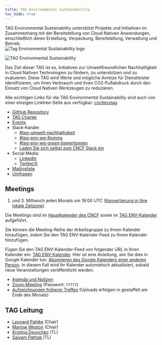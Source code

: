 ```yaml
---
title: TAG Environmental Sustainability
toc_hide: true
---
```


<div class="row mt-5 mb-3">
    <div class="col-lg-6">
        <div class="lead">
        TAG Environmental Sustainability unterstützt Projekte und Initiativen im Zusammenhang mit der Bereitstellung von Cloud Nativen Anwendungen, einschließlich deren Erstellung, Verpackung, Bereitstellung, Verwaltung und Betrieb.
        </div>
    </div>
    <div class="col-lg-6">
        <img src="/images/tag-environmental-sustainability_color.svg" alt="Tag Environmental Sustainability logo" style="max-width: 300px;">
    </div>
</div>

<p class="mt-5 mb-5"><img src="/images/tag-env-sustainability-header.webp" alt="TAG Environmental Sustainability"></p>

Das Ziel dieser TAG ist es, Initiativen zur Umweltfreundlichen Nachhaltigkeit in Cloud Nativen Technologien zu fördern, zu unterstützen und zu evaluieren. Diese TAG wird Werte und mögliche Anreize für Dienstleister identifizieren, um ihren Verbrauch und ihren CO2-Fußabdruck durch den Einsatz von Cloud Nativen Werkzeugen zu reduzieren.

<!-- cSpell:ignore Linktree -->

Alle wichtigen Links für die TAG Environmental Sustainability sind auch von einer einzigen Linktree-Seite aus verfügbar: [cncfenvtag](https://linktr.ee/cncfenvtag).

- [GitHub Repository](https://github.com/cncf/tag-env-sustainability)
- [TAG Charter](https://github.com/cncf/tag-env-sustainability/blob/main/charter.md)
- [Events](https://tag-env-sustainability.cncf.io/events/)
- Slack-Kanäle:
  - [#tag-umwelt-nachhaltigkeit](https://cloud-native.slack.com/archives/C03F270PDU6)
  - [#tag-env-wg-Komms](https://cloud-native.slack.com/archives/C068XUD9AEA)
  - [#tag-env-wg-green-bewertungen](https://cloud-native.slack.com/archives/C060EDHN431)
  - [Laden Sie sich selbst zum CNCF Slack ein](https://slack.cncf.io/)
- Social Media:
  - [LinkedIn](https://www.linkedin.com/company/cncf-tag-environmental-sustainability)
  - [Twitter/X](https://twitter.com/CNCFEnvTAG)
- [Mailingliste](https://lists.cncf.io/g/cncf-tag-env-sustainability/topics)
- [Umfragen](https://github.com/cncf/tag-env-sustainability/tree/main/artifacts/surveys)

## Meetings

1. und 3. Mittwoch jeden Monats um 16:00 UTC ([Konvertierung in Ihre lokale
   Zeitzone](https://dateful.com/convert/utc?t=16)).

Die Meetings sind im [Hauptkalender des CNCF](https://www.cncf.io/calendar/)
sowie im [TAG ENV-Kalender](https://calendar.google.com/calendar/embed?src=72e93a411f02e5664bb4485c04311b83dae6a62574e4ab882a1ccf8526aa9bf1%40group.calendar.google.com&ctz=America%2FChicago) aufgeführt.

Sie können die Meeting-Reihe der Arbeitsgruppe zu Ihrem Kalender hinzufügen,
indem Sie den TAG ENV-Kalender-Feed zu Ihrem Kalender hinzufügen.

Fügen Sie den TAG ENV-Kalender-Feed von folgender URL in Ihren Kalender ein: [TAG ENV-Kalender](https://calendar.google.com/calendar/embed?src=72e93a411f02e5664bb4485c04311b83dae6a62574e4ab882a1ccf8526aa9bf1%40group.calendar.google.com). Hier ist eine Anleitung, wie Sie dies in Google Kalender tun: [Abonnieren des Google Kalenders einer anderen Person](https://support.google.com/calendar/answer/37100?hl=en&co=GENIE.Platform%3DDesktop). In diesem Fall wird Ihr Kalender automatisch aktualisiert, sobald neue Veranstaltungen veröffentlicht werden.

- [Agenda und Notizen](https://bit.ly/cncf-tag-env-meeting-notes)
- [Zoom-Meeting](https://zoom.us/my/cncftagenvsustainability) (Passwort: `77777`)
- [Aufzeichnungen früherer Treffen](https://www.youtube.com/@CNCFEnvTAG/playlists) (Uploads erfolgen in gestaffelt am Ende des Monats)

## TAG Leitung

- [Leonard Pahlke](https://github.com/leonardpahlke) (Chair)
- [Marlow Weston](https://github.com/catblade) (Chair)
- [Kristina Devochko](https://github.com/guidemetothemoon) (TL)
- [Saiyam Pathak ](https://github.com/saiyam1814) (TL)